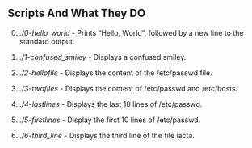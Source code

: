## **Scripts And What They DO**

0. *./0-hello_world* - Prints “Hello, World”, followed by a new line to the standard output.

1. *./1-confused_smiley* - Displays a confused smiley.

2. *./2-hellofile* - Displays the content of the /etc/passwd file.

3. *./3-twofiles* - Displays the content of /etc/passwd and /etc/hosts.

4. *./4-lastlines* - Displays the last 10 lines of /etc/passwd.

5. *./5-firstlines* - Display the first 10 lines of /etc/passwd.

6. *./6-third_line* - Displays the third line of the file iacta.
